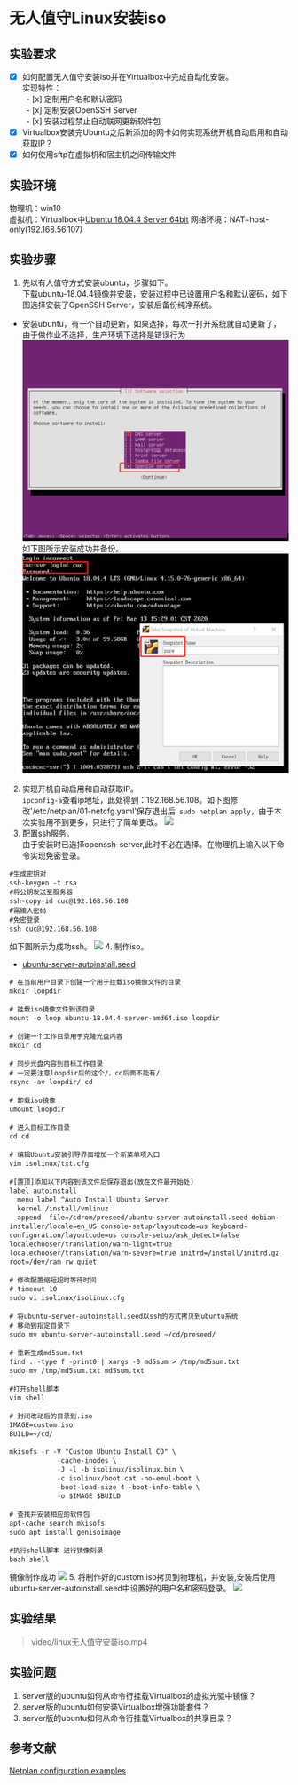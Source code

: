 # 无人值守Linux安装iso
## 实验要求
- [x] 如何配置无人值守安装iso并在Virtualbox中完成自动化安装。  
实现特性：  
&ensp;- [x] 定制用户名和默认密码  
&ensp;- [x] 定制安装OpenSSH Server  
&ensp;- [x] 安装过程禁止自动联网更新软件包
- [x] Virtualbox安装完Ubuntu之后新添加的网卡如何实现系统开机自动启用和自动获取IP？
- [x] 如何使用sftp在虚拟机和宿主机之间传输文件
## 实验环境
物理机：win10  
虚拟机：Virtualbox中[Ubuntu 18.04.4 Server 64bit](https://mirror.tuna.tsinghua.edu.cn/ubuntu-cdimage/releases/18.04/release/) 
网络环境：NAT+host-only(192.168.56.107)
## 实验步骤
1. 先以有人值守方式安装ubuntu，步骤如下。    
下载ubuntu-18.04.4镜像并安装，安装过程中已设置用户名和默认密码，如下图选择安装了OpenSSH Server，安装后备份纯净系统。
* 安装ubuntu，有一个自动更新，如果选择，每次一打开系统就自动更新了，由于做作业不选择，生产环境下选择是错误行为
![](images/openssh-choose.png)
如下图所示安装成功并备份。
![](images/userset.png)
2. 实现开机自动启用和自动获取IP。    
```ipconfig-a```查看ip地址，此处得到：192.168.56.108。如下图修改'/etc/netplan/01-netcfg.yaml'保存退出后``` sudo netplan apply```，由于本次实验用不到更多，只进行了简单更改。
![](images/dhcp-set.jpg)
3. 配置ssh服务。  
由于安装时已选择openssh-server,此时不必在选择。在物理机上输入以下命令实现免密登录。
```
#生成密钥对
ssh-keygen -t rsa
#将公钥发送至服务器
ssh-copy-id cuc@192.168.56.108
#需输入密码
#免密登录
ssh cuc@192.168.56.108
```
如下图所示为成功ssh。
![](images/ssh-ok.png)
4. 制作iso。
* [ubuntu-server-autoinstall.seed](https://github.com/c4pr1c3/LinuxSysAdmin/blob/master/exp/chap0x01/cd-rom/preseed/ubuntu-server-autoinstall.seed#L18)
```
# 在当前用户目录下创建一个用于挂载iso镜像文件的目录
mkdir loopdir

# 挂载iso镜像文件到该目录
mount -o loop ubuntu-18.04.4-server-amd64.iso loopdir

# 创建一个工作目录用于克隆光盘内容
mkdir cd
 
# 同步光盘内容到目标工作目录
# 一定要注意loopdir后的这个/，cd后面不能有/
rsync -av loopdir/ cd

# 卸载iso镜像
umount loopdir

# 进入目标工作目录
cd cd

# 编辑Ubuntu安装引导界面增加一个新菜单项入口
vim isolinux/txt.cfg

#[置顶]添加以下内容到该文件后保存退出(放在文件最开始处)
label autoinstall
  menu label ^Auto Install Ubuntu Server
  kernel /install/vmlinuz
  append  file=/cdrom/preseed/ubuntu-server-autoinstall.seed debian-installer/locale=en_US console-setup/layoutcode=us keyboard-configuration/layoutcode=us console-setup/ask_detect=false localechooser/translation/warn-light=true localechooser/translation/warn-severe=true initrd=/install/initrd.gz root=/dev/ram rw quiet

# 修改配置缩短超时等待时间
# timeout 10
sudo vi isolinux/isolinux.cfg

# 将ubuntu-server-autoinstall.seed以ssh的方式拷贝到ubuntu系统
# 移动到指定目录下
sudo mv ubuntu-server-autoinstall.seed ~/cd/preseed/

# 重新生成md5sum.txt
find . -type f -print0 | xargs -0 md5sum > /tmp/md5sum.txt
sudo mv /tmp/md5sum.txt md5sum.txt

#打开shell脚本
vim shell

# 封闭改动后的目录到.iso
IMAGE=custom.iso
BUILD=~/cd/

mkisofs -r -V "Custom Ubuntu Install CD" \
            -cache-inodes \
            -J -l -b isolinux/isolinux.bin \
            -c isolinux/boot.cat -no-emul-boot \
            -boot-load-size 4 -boot-info-table \
            -o $IMAGE $BUILD

# 查找并安装相应的软件包
apt-cache search mkisofs
sudo apt install genisoimage

#执行shell脚本 进行镜像刻录
bash shell
```
镜像制作成功
![](images/iso-ok.png)
5. 将制作好的custom.iso拷贝到物理机，并安装,安装后使用ubuntu-server-autoinstall.seed中设置好的用户名和密码登录。
![](images/nameandpwd.png)
## 实验结果
>video/linux无人值守安装iso.mp4
## 实验问题
1. server版的ubuntu如何从命令行挂载Virtualbox的虚拟光驱中镜像？  
2. server版的ubuntu如何安装Virtualbox增强功能套件？  
3. server版的ubuntu如何从命令行挂载Virtualbox的共享目录？
## 参考文献
[Netplan configuration examples](https://netplan.io/examples)